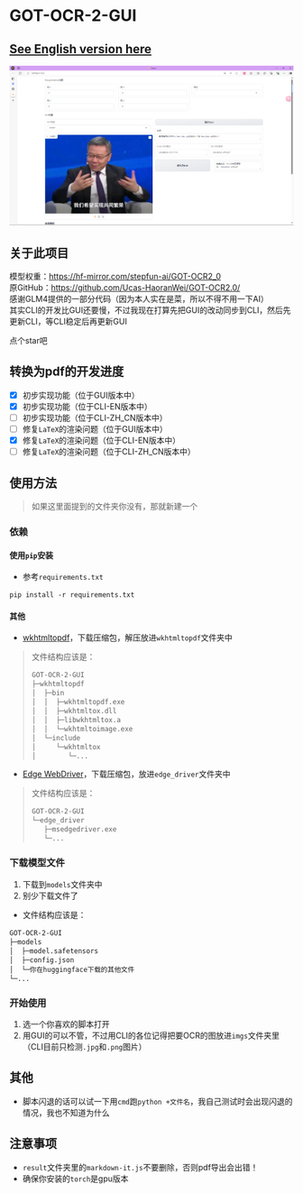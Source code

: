 # GOT-OCR-2-GUI
## [See English version here](README-en.md)

![img.png](img.png)
## 关于此项目

模型权重：https://hf-mirror.com/stepfun-ai/GOT-OCR2_0  
原GitHub：https://github.com/Ucas-HaoranWei/GOT-OCR2.0/  
感谢GLM4提供的一部分代码（因为本人实在是菜，所以不得不用一下AI）  
其实CLI的开发比GUI还要慢，不过我现在打算先把GUI的改动同步到CLI，然后先更新CLI，等CLI稳定后再更新GUI

点个star吧

## 转换为pdf的开发进度
- [x] 初步实现功能（位于GUI版本中）
- [x] 初步实现功能（位于CLI-EN版本中）
- [ ] 初步实现功能（位于CLI-ZH_CN版本中）
- [ ] 修复`LaTeX`的渲染问题（位于GUI版本中）
- [x] 修复`LaTeX`的渲染问题（位于CLI-EN版本中）
- [ ] 修复`LaTeX`的渲染问题（位于CLI-ZH_CN版本中）

## 使用方法
> 如果这里面提到的文件夹你没有，那就新建一个
### 依赖
#### 使用`pip`安装
- 参考`requirements.txt`
```commandline
pip install -r requirements.txt
```
#### 其他
- [wkhtmltopdf](https://wkhtmltopdf.org/downloads.html)，下载压缩包，解压放进`wkhtmltopdf`文件夹中
> 文件结构应该是：
> ```
> GOT-OCR-2-GUI
> ├─wkhtmltopdf
> │  ├─bin
> │  │  ├─wkhtmltopdf.exe
> │  │  ├─wkhtmltox.dll
> │  │  ├─libwkhtmltox.a
> │  │  └─wkhtmltoimage.exe
> │  └─include
> │     └─wkhtmltox
> │        └─...
> ```
- [Edge WebDriver](https://developer.microsoft.com/zh-cn/microsoft-edge/tools/webdriver/?form=MA13LH#downloads)，下载压缩包，放进`edge_driver`文件夹中
> 文件结构应该是：
> ```
> GOT-OCR-2-GUI
> └─edge_driver
>    ├─msedgedriver.exe
>    └─...
> ```

### 下载模型文件
1. 下载到`models`文件夹中
2. 别少下载文件了
- 文件结构应该是：
```
GOT-OCR-2-GUI
├─models
│  ├─model.safetensors
│  ├─config.json
│  └─你在huggingface下载的其他文件
└─...
```
### 开始使用
1. 选一个你喜欢的脚本打开
2. 用GUI的可以不管，不过用CLI的各位记得把要OCR的图放进`imgs`文件夹里（CLI目前只检测`.jpg`和`.png`图片）

## 其他
- 脚本闪退的话可以试一下用`cmd`跑`python +文件名`，我自己测试时会出现闪退的情况，我也不知道为什么

## 注意事项
- `result`文件夹里的`markdown-it.js`不要删除，否则pdf导出会出错！
- 确保你安装的`torch`是gpu版本
